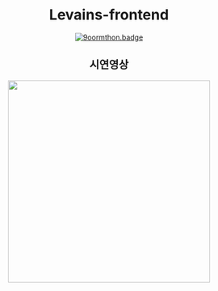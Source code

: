 <div align=center> 

# Levains-frontend

[![9oormthon.badge](https://9oormthon-badge.minung.dev/badge.svg?text=%EB%A5%B4%EB%B0%A9%EC%9D%B4%EB%84%A4&speed=2)](https://9oormthon-badge.minung.dev)

</div>

<div align=center> 

## 시연영상

<img src="https://user-images.githubusercontent.com/62178788/208248296-59440ce0-7f25-4f4e-af1f-8a771c358e8e.gif" width="400px"/>
</div>
